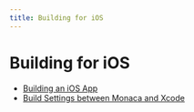 ```yaml
---
title: Building for iOS
---
```



# Building for iOS

- [Building an iOS App](build_ios)
- [Build Settings between Monaca and Xcode](import_export)
